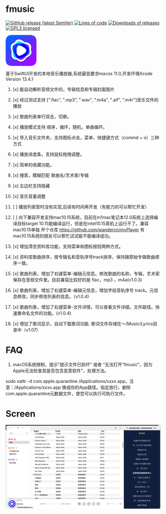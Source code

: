 # fmusic
[![GitHub release (latest SemVer)](https://img.shields.io/github/v/release/wandercn/fmusic?color=peru)](https://github.com/wandercn/fmusic/releases/latest)
[![Lines of code](https://img.shields.io/tokei/lines/github/wandercn/fmusic.svg?color=beige)](#)
[![Downloads of releases](https://img.shields.io/github/downloads/wandercn/fmusic/total.svg?color=lavender)](https://github.com/wandercn/fmusic/releases/latest)
[![GPL3 licensed](https://img.shields.io/github/license/wandercn/fmusic.svg)](./LICENSE)


 <img src="logo/logo.png" width = "100" height = "100" alt="fmusic" align=center />
 

基于SwiftUI开发的本地音乐播放器,系统最低要求macos 11.0,开发环境Xcode Version 13.4.1 
1. [x] 能自动解析音频文件的，专辑信息和专辑封面图片
2. [x] 经过测试支持 [".flac", ".mp3", ".wav", ".m4a", ".aif", ".m4r"]音乐文件的播放
3. [x] 歌曲列表单行双击，切歌。
4. [x] 播放模式支持 顺序，循环，随机，单曲循环。
5. [x] 导入音乐文件夹，支持图标点击，菜单，快捷键方式（commd + o）三种方式
6. [x] 播放进度条，支持鼠标拖拽调整。
7. [x] 简单的收藏功能。
8. [x] 搜索，模糊匹配 歌曲名/艺术家/专辑
9. [x] 左边栏支持隐藏
10. [x] 音乐音量调整
11. [ ] 播放列表暂时没有实现,后续有时间再开发（有能力的可以帮忙开发）
12. [ ] 向下兼容开发支持mac10.15系统，目前在m1mac笔记本12.0系统上选择编译目标target 10.15能编译运行，但是在intel10.15真机上运行不了。兼容mac10.15单独 开个仓库 https://github.com/wandercn/myPlayer 有mac10.15系统的朋友可以帮忙试试能不能编译成功。

13. [x] 增加清空资料库功能，支持菜单和图标按钮两种方式。

14. [x] 资料库歌曲排序，按专辑名和音轨序号track排序，保持跟原始专辑歌曲顺序一致。
15. [x] 歌曲列表，增加了右键菜单-编辑元信息。修改歌曲的名称，专辑，艺术家保存在音频文件里。目前兼容比较好的是 flac，mp3 ，m4a(v1.0.3)
16. [x] 歌曲列表，增加了右键菜单-编辑元信息，增加字段音轨序号 track。元信息修改，同步修改列表的信息。（v1.0.4)
17. [x] 歌曲列表，增加了右键菜单-文件详情，可以查看文件详细，文件路径。快速重命名文件的功能。(v1.0.4)
18. [x] 增加了歌词显示，自动下载歌词功能. 歌词文件存储在～/Music/Lyrics目录中（v1.07)

# FAQ

1. macOS系统限制，提示”提示文件已损坏” 或者 “无法打开“fmusic”，因为Apple无法检查其是否包含恶意软件"，处理方法。

sudo xattr -d com.apple.quarantine /Applications/xxxx.app，注意：/Applications/xxxx.app 换成你的App路径。指定放行，删除com.apple.quarantine元数据文件，使您可以执行可执行文件。

# Screen

![](logo/player.jpg)

